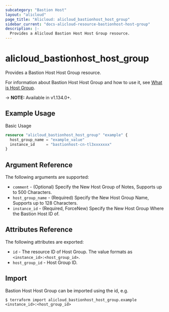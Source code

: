 ```yaml
---
subcategory: "Bastion Host"
layout: "alicloud"
page_title: "Alicloud: alicloud_bastionhost_host_group"
sidebar_current: "docs-alicloud-resource-bastionhost-host-group"
description: |-
  Provides a Alicloud Bastion Host Host Group resource.
---
```


# alicloud\_bastionhost\_host\_group

Provides a Bastion Host Host Group resource.

For information about Bastion Host Host Group and how to use it, see [What is Host Group](https://www.alibabacloud.com/help/en/doc-detail/204307.htm).

-> **NOTE:** Available in v1.134.0+.

## Example Usage

Basic Usage

```terraform
resource "alicloud_bastionhost_host_group" "example" {
  host_group_name = "example_value"
  instance_id     = "bastionhost-cn-tl3xxxxxxx"
}

```

## Argument Reference

The following arguments are supported:

* `comment` - (Optional) Specify the New Host Group of Notes, Supports up to 500 Characters.
* `host_group_name` - (Required) Specify the New Host Group Name, Supports up to 128 Characters.
* `instance_id` - (Required, ForceNew) Specify the New Host Group Where the Bastion Host ID of.

## Attributes Reference

The following attributes are exported:

* `id` - The resource ID of Host Group. The value formats as `<instance_id>:<host_group_id>`.
* `host_group_id` - Host Group ID.

## Import

Bastion Host Host Group can be imported using the id, e.g.

```shell
$ terraform import alicloud_bastionhost_host_group.example <instance_id>:<host_group_id>
```
